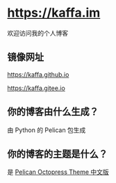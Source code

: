 
# https://kaffa.im

欢迎访问我的个人博客

## 镜像网址

https://kaffa.github.io

https://kaffa.gitee.io

## 你的博客由什么生成？

由 Python 的 Pelican 包生成

## 你的博客的主题是什么？

是 [Pelican Octopress Theme 中文版](https://github.com/kaffa/pelican-octopress-theme-cn)






